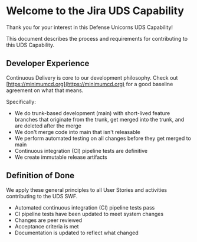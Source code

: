 # Welcome to the Jira UDS Capability

Thank you for your interest in this Defense Unicorns UDS Capability!

This document describes the process and requirements for contributing to this UDS Capability.

## Developer Experience

Continuous Delivery is core to our development philosophy. Check out [https://minimumcd.org](https://minimumcd.org) for a good baseline agreement on what that means.

Specifically:

* We do trunk-based development (main) with short-lived feature branches that originate from the trunk, get merged into the trunk, and are deleted after the merge
* We don't merge code into main that isn't releasable
* We perform automated testing on all changes before they get merged to main
* Continuous integration (CI) pipeline tests are definitive
* We create immutable release artifacts

## Definition of Done

We apply these general principles to all User Stories and activities contributing to the UDS SWF.

* Automated continuous integration (CI) pipeline tests pass
* CI pipeline tests have been updated to meet system changes
* Changes are peer reviewed
* Acceptance criteria is met
* Documentation is updated to reflect what changed
